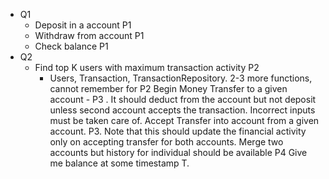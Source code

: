 - Q1
  - Deposit in a account P1
  - Withdraw from account P1
  - Check balance P1
- Q2
  - Find top K users with maximum transaction activity P2
    - Users, Transaction, TransactionRepository.
2-3 more functions, cannot remember for P2
Begin Money Transfer to a given account - P3 . It should deduct from the account but not deposit unless second account accepts the transaction. Incorrect inputs must be taken care of.
Accept Transfer into account from a given account. P3. Note that this should update the financial activity only on accepting transfer for both accounts.
Merge two accounts but history for individual should be available P4
Give me balance at some timestamp T.